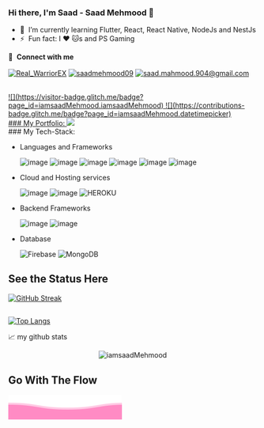### Hi there, I'm Saad - Saad Mehmood 👋

- 🌱 &nbsp;I’m currently learning Flutter, React, React Native, NodeJs and NestJs
- ⚡ &nbsp;Fun fact: I :heart: :cat:s and PS Gaming

🔗 &nbsp;**Connect with me**
<p align="left">
<a href="https://twitter.com/Real_WarriorEX" target="blank"><img align="center" src="https://raw.githubusercontent.com/rahuldkjain/github-profile-readme-generator/master/src/images/icons/Social/twitter.svg" alt="Real_WarriorEX" height="40" width="40" /></a>
<a href="https://www.linkedin.com/in/saadmehmood09/" target="blank"><img align="center" src="https://raw.githubusercontent.com/rahuldkjain/github-profile-readme-generator/master/src/images/icons/Social/linked-in-alt.svg" alt="saadmehmood09" height="40" width="40" /></a>
<a href="mailto:saad.mahmood.904@gmail.com"> <img align="center" src="https://img.icons8.com/fluent/48/000000/gmail.png" alt="saad.mahmood.904@gmail.com" height="40" width="40"/>
</p>
<br/>
![](https://visitor-badge.glitch.me/badge?page_id=iamsaadMehmood.iamsaadMehmood)
![](https://contributions-badge.glitch.me/badge?page_id=iamsaadMehmood.datetimepicker)
<br />
### My Portfolio:
  <a href="https://saadmehmood.netlify.app/">
     <img src="https://img.shields.io/badge/portfolio-B6B6B6?style=for-the-badge&logo=portfolio&logoColor=white"></a>
  </a>
<br /> 
### My Tech-Stack:

- Languages and Frameworks

  ![image](https://img.shields.io/badge/React-000000?style=for-the-badge&logo=react&logoColor=blue)
  ![image](https://img.shields.io/badge/React_Native-000000?style=for-the-badge&logo=react&logoColor=blue)
  ![image](https://img.shields.io/badge/JavaScript-F7DF1E?style=for-the-badge&logo=javascript&logoColor=black)
  ![image](https://img.shields.io/badge/TypeScript-000000?style=for-the-badge&logo=typescript&logoColor=blue)
  ![image](https://img.shields.io/badge/Flutter-4285F4?style=for-the-badge&logo=Flutter&logoColor=white)
  ![image](https://img.shields.io/badge/Dart-00599C?style=for-the-badge&logo=dart&logoColor=white)

- Cloud and Hosting services

  ![image](https://img.shields.io/badge/Google_Cloud-4285F4?style=for-the-badge&logo=google-cloud&logoColor=white)
  ![image](https://img.shields.io/badge/netlify-000000?style=for-the-badge&logo=netlify&logoColor=31c9c9)
  <img alt="HEROKU" src="https://img.shields.io/badge/HEROKU%20-%23FF9900.svg?&style=for-the-badge&logo=heroku&logoColor=white"/>

- Backend Frameworks

  ![image](https://img.shields.io/badge/Nest.js-000000?style=for-the-badge&logo=nestjs&logoColor=red)
  ![image](https://img.shields.io/badge/Express.js-000000?style=for-the-badge&logo=express&logoColor=white)

- Database

  <img alt="Firebase" src ="https://img.shields.io/badge/Firebase-%2307405e.svg?&style=for-the-badge&logo=firebase&logoColor=white"/>
  <img alt="MongoDB" src ="https://img.shields.io/badge/MongoDB-4EA94B?style=for-the-badge&logo=mongodb&logoColor=white"/>


<!-- ## 👯 I’m open to collaborate on

- For doing projects related to **Building Apps**.
- Building **APIs for Apps**. -->

## See the Status Here

[![GitHub Streak](http://github-readme-streak-stats.herokuapp.com?user=iamsaadMehmood&theme=dark&background=000000)](https://git.io/streak-stats)

##

[![Top Langs](https://github-readme-stats.vercel.app/api/top-langs/?username=iamsaadMehmood&layout=compact&theme=vision-friendly-dark)](https://github.com/anuraghazra/github-readme-stats)


📈 my github stats

<p align="center"> <img src="https://github-readme-stats.vercel.app/api?username=iamsaadMehmood&show_icons=true&theme=gotham" alt="iamsaadMehmood" />

## Go With The Flow

<a href="https://github.com/iamsaadMehmood">
  <img align="middle" src = "https://raw.githubusercontent.com/jash-desai/jash-desai/main/bottom-footer.svg">
</a>
